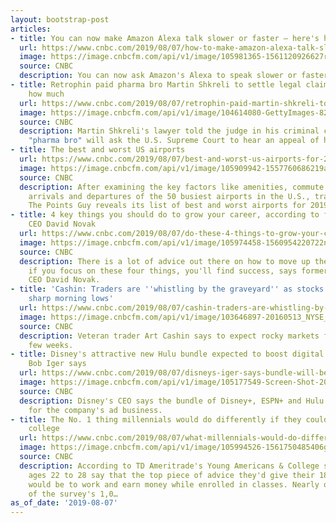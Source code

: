```yaml
---
layout: bootstrap-post
articles:
- title: You can now make Amazon Alexa talk slower or faster — here's how
  url: https://www.cnbc.com/2019/08/07/how-to-make-amazon-alexa-talk-slower-or-faster.html
  image: https://image.cnbcfm.com/api/v1/image/105981365-1561120926627rts2iu76.jpg?v=1561121003
  source: CNBC
  description: You can now ask Amazon's Alexa to speak slower or faster. Here's how.
- title: Retrophin paid pharma bro Martin Shkreli to settle legal claims — won't say
    how much
  url: https://www.cnbc.com/2019/08/07/retrophin-paid-martin-shkreli-to-settle-all-legal-claims.html
  image: https://image.cnbcfm.com/api/v1/image/104614080-GettyImages-820220740r2.jpg?v=1565186891
  source: CNBC
  description: Martin Shkreli's lawyer told the judge in his criminal case that the
    "pharma bro" will ask the U.S. Supreme Court to hear an appeal of his fraud conviction.
- title: The best and worst US airports
  url: https://www.cnbc.com/2019/08/07/best-and-worst-us-airports-for-2019-the-points-guy.html
  image: https://image.cnbcfm.com/api/v1/image/105909942-1557760686219airport_t20_wkbz9m.jpg?v=1557760746
  source: CNBC
  description: After examining the key factors like amenities, commute time and on-time
    arrivals and departures of the 50 busiest airports in the U.S., travel website
    The Points Guy reveals its list of best and worst airports for 2019.
- title: 4 key things you should do to grow your career, according to former Yum Brands
    CEO David Novak
  url: https://www.cnbc.com/2019/08/07/do-these-4-things-to-grow-your-career-says-former-yum-brands-ceo.html
  image: https://image.cnbcfm.com/api/v1/image/105974458-1560954220722novak.jpg?v=1560954270
  source: CNBC
  description: There is a lot of advice out there on how to move up the ladder, but
    if you focus on these four things, you'll find success, says former Yum Brands
    CEO David Novak.
- title: 'Cashin: Traders are ''whistling by the graveyard'' as stocks come off the
    sharp morning lows'
  url: https://www.cnbc.com/2019/08/07/cashin-traders-are-whistling-by-the-graveyard-after-sharp-morning-lows.html
  image: https://image.cnbcfm.com/api/v1/image/103646897-20160513_NYSE_Promos_SOTS_SA__0078-2.jpg?v=1493048171
  source: CNBC
  description: Veteran trader Art Cashin says to expect rocky markets for the next
    few weeks.
- title: Disney's attractive new Hulu bundle expected to boost digital ads business,
    Bob Iger says
  url: https://www.cnbc.com/2019/08/07/disneys-iger-says-bundle-will-be-valuable-on-the-advertising-side.html
  image: https://image.cnbcfm.com/api/v1/image/105177549-Screen-Shot-2018-05-02-at-7.59.13-AM.jpg?v=1529478152
  source: CNBC
  description: Disney's CEO says the bundle of Disney+, ESPN+ and Hulu will be valuable
    for the company's ad business.
- title: The No. 1 thing millennials would do differently if they could go back to
    college
  url: https://www.cnbc.com/2019/08/07/what-millennials-would-do-differently-if-they-could-go-back-to-college.html
  image: https://image.cnbcfm.com/api/v1/image/105994526-1561750485406groupoffriends.jpg?v=1561750736
  source: CNBC
  description: According to TD Ameritrade's Young Americans & College survey, millennials
    ages 22 to 28 say that the top piece of advice they'd give their 18-year-old selves
    would be to work and earn money while enrolled in classes. Nearly one-fifth, 19%
    of the survey's 1,0…
as_of_date: '2019-08-07'
---
```


